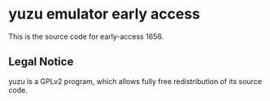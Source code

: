 yuzu emulator early access
=============

This is the source code for early-access 1656.

## Legal Notice

yuzu is a GPLv2 program, which allows fully free redistribution of its source code.